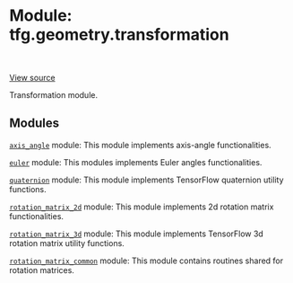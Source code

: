 <div itemscope itemtype="http://developers.google.com/ReferenceObject">
<meta itemprop="name" content="tfg.geometry.transformation" />
<meta itemprop="path" content="Stable" />
</div>

# Module: tfg.geometry.transformation

<table class="tfo-notebook-buttons tfo-api" align="left">
</table>

<a target="_blank" href="https://github.com/tensorflow/graphics/blob/master/tensorflow_graphics/geometry/transformation/__init__.py">View
source</a>

Transformation module.

<!-- Placeholder for "Used in" -->


## Modules

[`axis_angle`](../../tfg/geometry/transformation/axis_angle.md) module: This module implements axis-angle functionalities.

[`euler`](../../tfg/geometry/transformation/euler.md) module: This modules implements Euler angles functionalities.

[`quaternion`](../../tfg/geometry/transformation/quaternion.md) module: This module implements TensorFlow quaternion utility functions.

[`rotation_matrix_2d`](../../tfg/geometry/transformation/rotation_matrix_2d.md) module: This module implements 2d rotation matrix functionalities.

[`rotation_matrix_3d`](../../tfg/geometry/transformation/rotation_matrix_3d.md) module: This module implements TensorFlow 3d rotation matrix utility functions.

[`rotation_matrix_common`](../../tfg/geometry/transformation/rotation_matrix_common.md) module: This module contains routines shared for rotation matrices.

